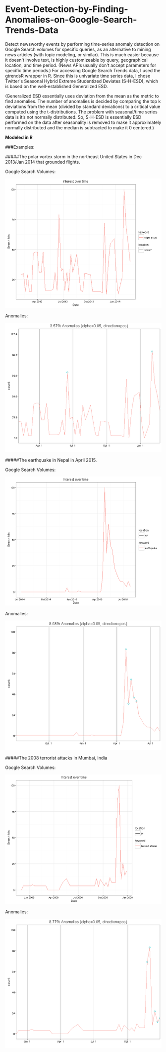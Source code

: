 # Event-Detection-by-Finding-Anomalies-on-Google-Search-Trends-Data
Detect newsworthy events by performing time-series anomaly detection on Google Search volumes for specific queries, as an alternative to mining news articles (with topic modeling, or similar). This is much easier because it doesn't involve text, is highly customizeable by query, geographical location, and time period. (News APIs usually don't accept parameters for specific time periods.) 
For accessing Google Search Trends data, I used the gtrendsR wrapper in R. Since this is univariate time series data, I chose Twitter's Seasonal Hybrid Extreme Studentized Deviates (S-H-ESD), which is based on the well-established Generalized ESD.

(Generalized ESD essentially uses deviation from the mean as the metric to find anomalies. The number of anomalies is decided by comparing the top k deviations from the mean (divided by standard deviations) to a critical value computed using the t-distributions. The problem with seasonal/time series data is it’s not normally distributed. So, S-H-ESD is essentially ESD performed on the data after seasonality is removed to make it approximately normally distributed and the median is subtracted to make it 0 centered.)

**Modeled in R**

###Examples:

#####The polar vortex storm in the northeast United States in Dec 2013/Jan 2014 that grounded flights.

Google Search Volumes:

![Flight Delays Trends](https://github.com/sgrvinod/Event-Detection-by-Finding-Anomalies-on-Google-Search-Trends-Data/blob/master/examples/flightdelaytrends.png?raw=true)

Anomalies:

![Flight Delays Anomalies](https://github.com/sgrvinod/Event-Detection-by-Finding-Anomalies-on-Google-Search-Trends-Data/blob/master/examples/flightdelayanomalies.png?raw=true)

#####The earthquake in Nepal in April 2015.

Google Search Volumes:

![Nepal Earthquake Trends](https://github.com/sgrvinod/Event-Detection-by-Finding-Anomalies-on-Google-Search-Trends-Data/blob/master/examples/nepalearthquaketrends.png?raw=true)

Anomalies:

![Nepal Earthquake Anomalies](https://github.com/sgrvinod/Event-Detection-by-Finding-Anomalies-on-Google-Search-Trends-Data/blob/master/examples/nepalearthquakeanomalies.png?raw=true)

#####The 2008 terrorist attacks in Mumbai, India

Google Search Volumes:

![India 26/11 Trends](https://github.com/sgrvinod/Event-Detection-by-Finding-Anomalies-on-Google-Search-Trends-Data/blob/master/examples/india2611trends.png?raw=true)

Anomalies:

![India 26/11 Anomalies](https://github.com/sgrvinod/Event-Detection-by-Finding-Anomalies-on-Google-Search-Trends-Data/blob/master/examples/india2611anomalies.png?raw=true)




